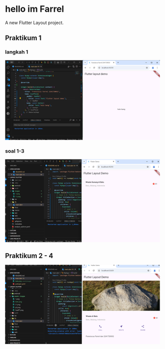 # hello im Farrel

A new Flutter Layout project.

## Praktikum 1

### langkah 1

![Screenshot hello_world](assets/images/L1.png)

### soal 1-3

![Screenshot hello_world](assets/images/SoalP1.png)

## Praktikum 2 - 4

![Screenshot hello_world](assets/images/hasil%20p2-3.png)



